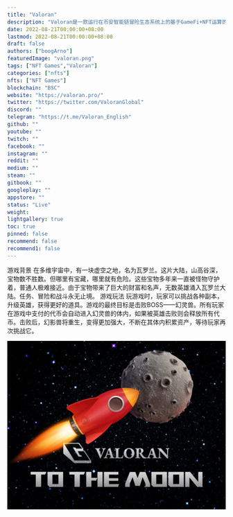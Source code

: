 ```yaml
---
title: "Valoran"
description: "Valoran是一款运行在币安智能链冒险生态系统上的基于GameFi+NFT运算的元界游戏。玩家可以通过挖矿、战斗获得奖励"
date: 2022-08-21T00:00:00+08:00
lastmod: 2022-08-21T00:00:00+08:00
draft: false
authors: ["boogArno"]
featuredImage: "valoran.png"
tags: ["NFT Games","Valoran"]
categories: ["nfts"]
nfts: ["NFT Games"]
blockchain: "BSC"
website: "https://valoran.pro/"
twitter: "https://twitter.com/ValoranGlobal"
discord: ""
telegram: "https://t.me/Valoran_English"
github: ""
youtube: ""
twitch: ""
facebook: ""
instagram: ""
reddit: ""
medium: ""
steam: ""
gitbook: ""
googleplay: ""
appstore: ""
status: "Live"
weight: 
lightgallery: true
toc: true
pinned: false
recommend: false
recommend1: false
---
```

游戏背景
在多维宇宙中，有一块虚空之地，名为瓦罗兰。这片大陆，山高谷深，宝物数不胜数。但哪里有宝藏，哪里就有危险。这些宝物多年来一直被怪物守护着，普通人极难接近。由于宝物带来了巨大的财富和名声，无数英雄涌入瓦罗兰大陆。任务、冒险和战斗永无止境。
游戏玩法
玩游戏时，玩家可以挑战各种副本，升级英雄，获得更好的道具。游戏的最终目标是击败BOSS——幻灵兽。所有玩家在游戏中支付的代币会自动进入幻灵兽的体内，如果被英雄击败则会释放所有代币。击败后，幻影兽将重生，变得更加强大，不断在其体内积累资产，等待玩家再次挑战它。

![FXwS4h9VUAEWH_g](FXwS4h9VUAEWH_g.jpg)